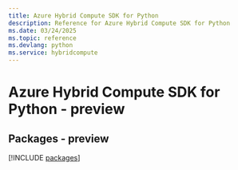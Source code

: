 ```yaml
---
title: Azure Hybrid Compute SDK for Python
description: Reference for Azure Hybrid Compute SDK for Python
ms.date: 03/24/2025
ms.topic: reference
ms.devlang: python
ms.service: hybridcompute
---
```

# Azure Hybrid Compute SDK for Python - preview
## Packages - preview
[!INCLUDE [packages](hybrid-compute-index.md)]